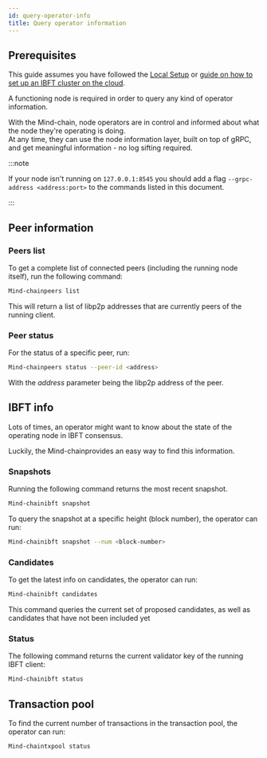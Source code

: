 ```yaml
---
id: query-operator-info
title: Query operator information
---
```


## Prerequisites

This guide assumes you have followed the [Local Setup](/docs/get-started/set-up-ibft-locally) or [guide on how to set up an IBFT cluster on the cloud](/docs/get-started/set-up-ibft-on-the-cloud).

A functioning node is required in order to query any kind of operator information.

With the Mind-chain, node operators are in control and informed about what the node they're operating is doing.<br />
At any time, they can use the node information layer, built on top of gRPC, and get meaningful information - no log sifting required.

:::note

If your node isn't running on `127.0.0.1:8545` you should add a flag `--grpc-address <address:port>` to the commands listed in this document.

:::

## Peer information

### Peers list

To get a complete list of connected peers (including the running node itself), run the following command:
````bash
Mind-chainpeers list
````

This will return a list of libp2p addresses that are currently peers of the running client.

### Peer status

For the status of a specific peer, run:
````bash
Mind-chainpeers status --peer-id <address>
````
With the *address* parameter being the libp2p address of the peer.

## IBFT info

Lots of times, an operator might want to know about the state of the operating node in IBFT consensus.

Luckily, the Mind-chainprovides an easy way to find this information.

### Snapshots

Running the following command returns the most recent snapshot.
````bash
Mind-chainibft snapshot
````
To query the snapshot at a specific height (block number), the operator can run:
````bash
Mind-chainibft snapshot --num <block-number>
````

### Candidates

To get the latest info on candidates, the operator can run:
````bash
Mind-chainibft candidates
````
This command queries the current set of proposed candidates, as well as candidates that have not been included yet

### Status

The following command returns the current validator key of the running IBFT client:
````bash
Mind-chainibft status
````

## Transaction pool

To find the current number of transactions in the transaction pool, the operator can run:
````bash
Mind-chaintxpool status
````
